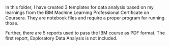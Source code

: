 In this folder, I have created 3 templates for data analysis based on my learnings from the IBM Machine Learning Professional Certificate on Coursera. They are notebook files and require a proper program for running those.

Further, there are 5 reports used to pass the IBM course as PDF format. The first report, Exploratory Data Analysis is not included.

